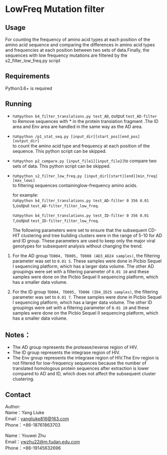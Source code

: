 # LowFreq Mutation filter

## Usage
For counting the frequency of amino acid types at each position of the amino acid sequence and comparing the
differences in amino acid types and frequencies at each position between two sets of data.Finally, the sequences with low frequency mutations are filtered by the s2_filter_low_freq.py script

## Requirements
Python3.6+ is required

## Running
+ run`python b4_filter_translations.py test_AD`, output `test_AD-filter`<br>to Remove sequences with * in the protein translation fragment .The ID area and Env area are handled in the same way as the AD area.

+ run`python /p1_stat_seq.py [input_dir][start_pos][end_pos][output_dir]`<br>to count the amino acid type and frequency at each position of the sequence.
  This python script can be skipped.
  
+ run`python p2_compare.py [input_file1][input_file2]`to compare two sets of data.
  This python script can be skipped.
  
+ run`python s2_filter_low_freq.py [input_dir][start][end][min_freq][max_lows]`<br>to filtering sequences containinglow-frequency amino acids.

  for example:<br>
  run`python b4_filter_translations.py test_AD-filter 0 356 0.01 5`,output
  `test_AD-filter_filter_low_freq`.
  
   run`python b4_filter_translations.py test_ID-filter 0 356 0.01 7`,output
  `test_ID-filter_filter_low_freq`.

  The following parameters were set to ensure that the subsequent CD-HIT clustering and tree building clusters were in the range of 5-10 for AD and ID group. These parameters are used to keep only the major viral genotypes for subsequent analysis without changing the trend.
  
 1. For the AD group `TD004, TD005, TD008 (AD3_AD24 samples)`, the filtering parameter was set to `0.01 5`. These samples were done in Picbio Sequel I sequencing platform, which has a larger data volume. The other AD groupings were set with a filtering parameter of `0.01 10` and these samples were done on the Picbio Sequel II sequencing platform, which has a smaller data volume.
 
 2. For the ID group `TD004, TD005, TD006 (ID4_ID25 samples)`, the filtering parameter was set to `0.01 7`. These samples were done in Picbio Sequel I sequencing platform, which has a larger data volume. The other ID groupings were set with a filtering parameter of `0.01 20` and these samples were done on the Picbio Sequel II sequencing platform, which has a smaller data volume.

## Notes：
  + The AD group represents the protease/reverse region of HIV.
  + The ID group represents the integrase region of HIV.
  + The Env group represents the integrase region of HIV.The Env region is not filtered for low-frequency sequences because the number of translated homologous protein sequences after extraction is lower compared to AD and ID, which does not affect the subsequent cluster clustering.
  
## Contact
Author:<br>
Name：Yang Liuke<br>
Email：yangliuke816@163.com<br>
Phone：+86-18761863703

Name：Youwei Zhu<br>
Email：ywzhu22@m.fudan.edu.com<br>
Phone：+86-19145632696

